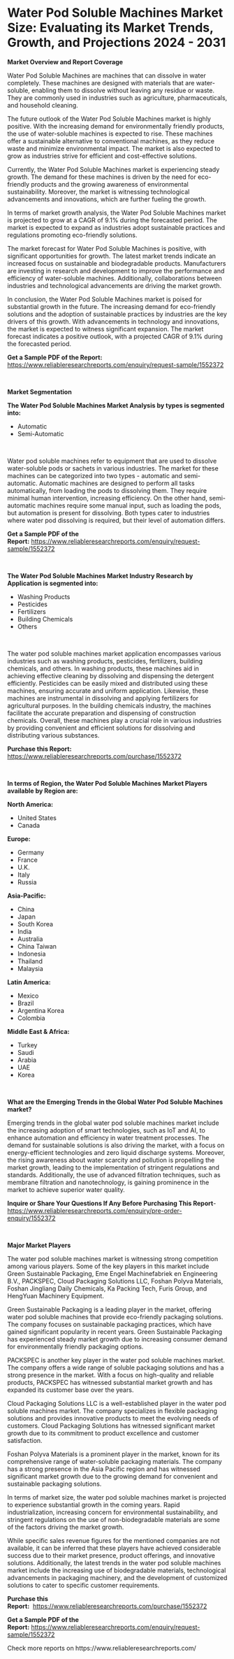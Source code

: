 <p><h1>Water Pod Soluble Machines Market Size: Evaluating its Market Trends, Growth, and Projections 2024 - 2031</h1></p><p><strong>Market Overview and Report Coverage</strong></p>
<p><p>Water Pod Soluble Machines are machines that can dissolve in water completely. These machines are designed with materials that are water-soluble, enabling them to dissolve without leaving any residue or waste. They are commonly used in industries such as agriculture, pharmaceuticals, and household cleaning.</p><p>The future outlook of the Water Pod Soluble Machines market is highly positive. With the increasing demand for environmentally friendly products, the use of water-soluble machines is expected to rise. These machines offer a sustainable alternative to conventional machines, as they reduce waste and minimize environmental impact. The market is also expected to grow as industries strive for efficient and cost-effective solutions.</p><p>Currently, the Water Pod Soluble Machines market is experiencing steady growth. The demand for these machines is driven by the need for eco-friendly products and the growing awareness of environmental sustainability. Moreover, the market is witnessing technological advancements and innovations, which are further fueling the growth.</p><p>In terms of market growth analysis, the Water Pod Soluble Machines market is projected to grow at a CAGR of 9.1% during the forecasted period. The market is expected to expand as industries adopt sustainable practices and regulations promoting eco-friendly solutions.</p><p>The market forecast for Water Pod Soluble Machines is positive, with significant opportunities for growth. The latest market trends indicate an increased focus on sustainable and biodegradable products. Manufacturers are investing in research and development to improve the performance and efficiency of water-soluble machines. Additionally, collaborations between industries and technological advancements are driving the market growth.</p><p>In conclusion, the Water Pod Soluble Machines market is poised for substantial growth in the future. The increasing demand for eco-friendly solutions and the adoption of sustainable practices by industries are the key drivers of this growth. With advancements in technology and innovations, the market is expected to witness significant expansion. The market forecast indicates a positive outlook, with a projected CAGR of 9.1% during the forecasted period.</p></p>
<p><strong>Get a Sample PDF of the Report:</strong> <a href="https://www.reliableresearchreports.com/enquiry/request-sample/1552372">https://www.reliableresearchreports.com/enquiry/request-sample/1552372</a></p>
<p>&nbsp;</p>
<p><strong>Market Segmentation</strong></p>
<p><strong>The Water Pod Soluble Machines Market Analysis by types is segmented into:</strong></p>
<p><ul><li>Automatic</li><li>Semi-Automatic</li></ul></p>
<p>&nbsp;</p>
<p><p>Water pod soluble machines refer to equipment that are used to dissolve water-soluble pods or sachets in various industries. The market for these machines can be categorized into two types - automatic and semi-automatic. Automatic machines are designed to perform all tasks automatically, from loading the pods to dissolving them. They require minimal human intervention, increasing efficiency. On the other hand, semi-automatic machines require some manual input, such as loading the pods, but automation is present for dissolving. Both types cater to industries where water pod dissolving is required, but their level of automation differs.</p></p>
<p><strong>Get a Sample PDF of the Report:</strong>&nbsp;<a href="https://www.reliableresearchreports.com/enquiry/request-sample/1552372">https://www.reliableresearchreports.com/enquiry/request-sample/1552372</a></p>
<p>&nbsp;</p>
<p><strong>The Water Pod Soluble Machines Market Industry Research by Application is segmented into:</strong></p>
<p><ul><li>Washing Products</li><li>Pesticides</li><li>Fertilizers</li><li>Building Chemicals</li><li>Others</li></ul></p>
<p>&nbsp;</p>
<p><p>The water pod soluble machines market application encompasses various industries such as washing products, pesticides, fertilizers, building chemicals, and others. In washing products, these machines aid in achieving effective cleaning by dissolving and dispensing the detergent efficiently. Pesticides can be easily mixed and distributed using these machines, ensuring accurate and uniform application. Likewise, these machines are instrumental in dissolving and applying fertilizers for agricultural purposes. In the building chemicals industry, the machines facilitate the accurate preparation and dispensing of construction chemicals. Overall, these machines play a crucial role in various industries by providing convenient and efficient solutions for dissolving and distributing various substances.</p></p>
<p><strong>Purchase this Report:</strong>&nbsp; <a href="https://www.reliableresearchreports.com/purchase/1552372">https://www.reliableresearchreports.com/purchase/1552372</a></p>
<p>&nbsp;</p>
<p><strong>In terms of Region, the Water Pod Soluble Machines Market Players available by Region are:</strong></p>
<p>
    <p> <strong> North America: </strong>
        <ul>
            <li>United States</li>
            <li>Canada</li>
        </ul>
        </p> 
    <p> <strong> Europe: </strong>
        <ul>
            <li>Germany</li>
            <li>France</li>
            <li>U.K.</li>
            <li>Italy</li>
            <li>Russia</li>
        </ul>
        </p> 
    <p> <strong> Asia-Pacific: </strong>
        <ul>
            <li>China</li>
            <li>Japan</li>
            <li>South Korea</li>
            <li>India</li>
            <li>Australia</li>
            <li>China Taiwan</li>
            <li>Indonesia</li>
            <li>Thailand</li>
            <li>Malaysia</li>
        </ul>
        </p> 
    <p> <strong> Latin America: </strong>
        <ul>
            <li>Mexico</li>
            <li>Brazil</li>
            <li>Argentina Korea</li>
            <li>Colombia</li>
        </ul>
        </p> 
    <p> <strong> Middle East & Africa: </strong>
        <ul>
            <li>Turkey</li>
            <li>Saudi</li>
            <li>Arabia</li>
            <li>UAE</li>
            <li>Korea</li>
        </ul>
    </p>
    </p>
<p>&nbsp;</p>
<p><strong>What are the Emerging Trends in the Global Water Pod Soluble Machines market?</strong></p>
<p><p>Emerging trends in the global water pod soluble machines market include the increasing adoption of smart technologies, such as IoT and AI, to enhance automation and efficiency in water treatment processes. The demand for sustainable solutions is also driving the market, with a focus on energy-efficient technologies and zero liquid discharge systems. Moreover, the rising awareness about water scarcity and pollution is propelling the market growth, leading to the implementation of stringent regulations and standards. Additionally, the use of advanced filtration techniques, such as membrane filtration and nanotechnology, is gaining prominence in the market to achieve superior water quality.</p></p>
<p><strong>Inquire or Share Your Questions If Any Before Purchasing This Report</strong>- <a href="https://www.reliableresearchreports.com/enquiry/pre-order-enquiry/1552372">https://www.reliableresearchreports.com/enquiry/pre-order-enquiry/1552372</a></p>
<p>&nbsp;</p>
<p><strong>Major Market Players</strong></p>
<p><p>The water pod soluble machines market is witnessing strong competition among various players. Some of the key players in this market include Green Sustainable Packaging, Eme Engel Machinefabriek en Engineering B.V., PACKSPEC, Cloud Packaging Solutions LLC, Foshan Polyva Materials, Foshan Jingliang Daily Chemicals, Ka Packing Tech, Furis Group, and HengYuan Machinery Equipment.</p><p>Green Sustainable Packaging is a leading player in the market, offering water pod soluble machines that provide eco-friendly packaging solutions. The company focuses on sustainable packaging practices, which have gained significant popularity in recent years. Green Sustainable Packaging has experienced steady market growth due to increasing consumer demand for environmentally friendly packaging options.</p><p>PACKSPEC is another key player in the water pod soluble machines market. The company offers a wide range of soluble packaging solutions and has a strong presence in the market. With a focus on high-quality and reliable products, PACKSPEC has witnessed substantial market growth and has expanded its customer base over the years.</p><p>Cloud Packaging Solutions LLC is a well-established player in the water pod soluble machines market. The company specializes in flexible packaging solutions and provides innovative products to meet the evolving needs of customers. Cloud Packaging Solutions has witnessed significant market growth due to its commitment to product excellence and customer satisfaction.</p><p>Foshan Polyva Materials is a prominent player in the market, known for its comprehensive range of water-soluble packaging materials. The company has a strong presence in the Asia Pacific region and has witnessed significant market growth due to the growing demand for convenient and sustainable packaging solutions.</p><p>In terms of market size, the water pod soluble machines market is projected to experience substantial growth in the coming years. Rapid industrialization, increasing concern for environmental sustainability, and stringent regulations on the use of non-biodegradable materials are some of the factors driving the market growth.</p><p>While specific sales revenue figures for the mentioned companies are not available, it can be inferred that these players have achieved considerable success due to their market presence, product offerings, and innovative solutions. Additionally, the latest trends in the water pod soluble machines market include the increasing use of biodegradable materials, technological advancements in packaging machinery, and the development of customized solutions to cater to specific customer requirements.</p></p>
<p><strong>Purchase this Report:</strong>&nbsp;&nbsp;<a href="https://www.reliableresearchreports.com/purchase/1552372">https://www.reliableresearchreports.com/purchase/1552372</a></p>
<p></p>
<p><strong>Get a Sample PDF of the Report:</strong>&nbsp;<a href="https://www.reliableresearchreports.com/enquiry/request-sample/1552372">https://www.reliableresearchreports.com/enquiry/request-sample/1552372</a></p>
<p>Check more reports on https://www.reliableresearchreports.com/</p>